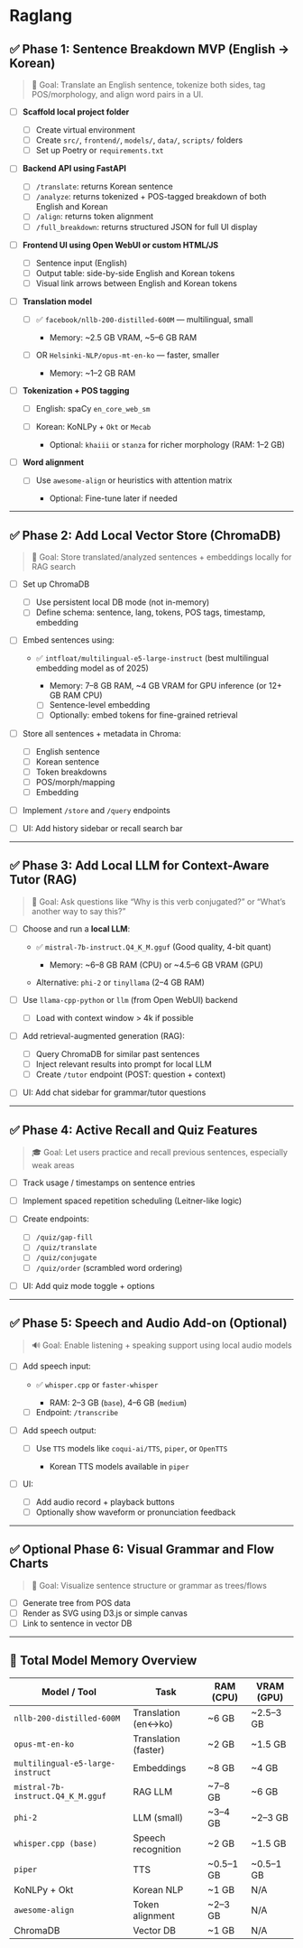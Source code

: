 # Raglang

## ✅ Phase 1: Sentence Breakdown MVP (English → Korean)

> 🔧 Goal: Translate an English sentence, tokenize both sides, tag POS/morphology, and align word pairs in a UI.

* [ ] **Scaffold local project folder**

  * [ ] Create virtual environment
  * [ ] Create `src/`, `frontend/`, `models/`, `data/`, `scripts/` folders
  * [ ] Set up Poetry or `requirements.txt`

* [ ] **Backend API using FastAPI**

  * [ ] `/translate`: returns Korean sentence
  * [ ] `/analyze`: returns tokenized + POS-tagged breakdown of both English and Korean
  * [ ] `/align`: returns token alignment
  * [ ] `/full_breakdown`: returns structured JSON for full UI display

* [ ] **Frontend UI using Open WebUI or custom HTML/JS**

  * [ ] Sentence input (English)
  * [ ] Output table: side-by-side English and Korean tokens
  * [ ] Visual link arrows between English and Korean tokens

* [ ] **Translation model**

  * [ ] ✅ `facebook/nllb-200-distilled-600M` — multilingual, small

    * Memory: \~2.5 GB VRAM, \~5–6 GB RAM
  * [ ] OR `Helsinki-NLP/opus-mt-en-ko` — faster, smaller

    * Memory: \~1–2 GB RAM

* [ ] **Tokenization + POS tagging**

  * [ ] English: spaCy `en_core_web_sm`
  * [ ] Korean: KoNLPy + `Okt` or `Mecab`

    * Optional: `khaiii` or `stanza` for richer morphology (RAM: 1–2 GB)

* [ ] **Word alignment**

  * [ ] Use `awesome-align` or heuristics with attention matrix

    * Optional: Fine-tune later if needed

---

## ✅ Phase 2: Add Local Vector Store (ChromaDB)

> 🧠 Goal: Store translated/analyzed sentences + embeddings locally for RAG search

* [ ] Set up ChromaDB

  * [ ] Use persistent local DB mode (not in-memory)
  * [ ] Define schema: sentence, lang, tokens, POS tags, timestamp, embedding

* [ ] Embed sentences using:

  * ✅ `intfloat/multilingual-e5-large-instruct` (best multilingual embedding model as of 2025)

    * Memory: 7–8 GB RAM, \~4 GB VRAM for GPU inference (or 12+ GB RAM CPU)
    * [ ] Sentence-level embedding
    * [ ] Optionally: embed tokens for fine-grained retrieval

* [ ] Store all sentences + metadata in Chroma:

  * [ ] English sentence
  * [ ] Korean sentence
  * [ ] Token breakdowns
  * [ ] POS/morph/mapping
  * [ ] Embedding

* [ ] Implement `/store` and `/query` endpoints

* [ ] UI: Add history sidebar or recall search bar

---

## ✅ Phase 3: Add Local LLM for Context-Aware Tutor (RAG)

> 🧠 Goal: Ask questions like “Why is this verb conjugated?” or “What’s another way to say this?”

* [ ] Choose and run a **local LLM**:

  * ✅ `mistral-7b-instruct.Q4_K_M.gguf` (Good quality, 4-bit quant)

    * Memory: \~6–8 GB RAM (CPU) or \~4.5–6 GB VRAM (GPU)
  * Alternative: `phi-2` or `tinyllama` (2–4 GB RAM)

* [ ] Use `llama-cpp-python` or `llm` (from Open WebUI) backend

  * [ ] Load with context window > 4k if possible

* [ ] Add retrieval-augmented generation (RAG):

  * [ ] Query ChromaDB for similar past sentences
  * [ ] Inject relevant results into prompt for local LLM
  * [ ] Create `/tutor` endpoint (POST: question + context)

* [ ] UI: Add chat sidebar for grammar/tutor questions

---

## ✅ Phase 4: Active Recall and Quiz Features

> 🎓 Goal: Let users practice and recall previous sentences, especially weak areas

* [ ] Track usage / timestamps on sentence entries

* [ ] Implement spaced repetition scheduling (Leitner-like logic)

* [ ] Create endpoints:

  * [ ] `/quiz/gap-fill`
  * [ ] `/quiz/translate`
  * [ ] `/quiz/conjugate`
  * [ ] `/quiz/order` (scrambled word ordering)

* [ ] UI: Add quiz mode toggle + options

---

## ✅ Phase 5: Speech and Audio Add-on (Optional)

> 🔊 Goal: Enable listening + speaking support using local audio models

* [ ] Add speech input:

  * ✅ `whisper.cpp` or `faster-whisper`

    * RAM: 2–3 GB (`base`), 4–6 GB (`medium`)
  * [ ] Endpoint: `/transcribe`

* [ ] Add speech output:

  * [ ] Use `TTS` models like `coqui-ai/TTS`, `piper`, or `OpenTTS`

    * Korean TTS models available in `piper`

* [ ] UI:

  * [ ] Add audio record + playback buttons
  * [ ] Optionally show waveform or pronunciation feedback

---

## ✅ Optional Phase 6: Visual Grammar and Flow Charts

> 🎨 Goal: Visualize sentence structure or grammar as trees/flows

* [ ] Generate tree from POS data
* [ ] Render as SVG using D3.js or simple canvas
* [ ] Link to sentence in vector DB

---

## 🧰 Total Model Memory Overview

| Model / Tool                      | Task                 | RAM (CPU)  | VRAM (GPU) |
| --------------------------------- | -------------------- | ---------- | ---------- |
| `nllb-200-distilled-600M`         | Translation (en↔ko)  | \~6 GB     | \~2.5–3 GB |
| `opus-mt-en-ko`                   | Translation (faster) | \~2 GB     | \~1.5 GB   |
| `multilingual-e5-large-instruct`  | Embeddings           | \~8 GB     | \~4 GB     |
| `mistral-7b-instruct.Q4_K_M.gguf` | RAG LLM              | \~7–8 GB   | \~6 GB     |
| `phi-2`                           | LLM (small)          | \~3–4 GB   | \~2–3 GB   |
| `whisper.cpp (base)`              | Speech recognition   | \~2 GB     | \~1.5 GB   |
| `piper`                           | TTS                  | \~0.5–1 GB | \~0.5–1 GB |
| KoNLPy + Okt                      | Korean NLP           | \~1 GB     | N/A        |
| `awesome-align`                   | Token alignment      | \~2–3 GB   | N/A        |
| ChromaDB                          | Vector DB            | \~1 GB     | N/A        |
